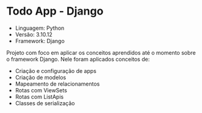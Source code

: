 # Todo App - Django

<ul>
    <li>Linguagem: Python </li>
    <li>Versão: 3.10.12 </li>
    <li>Framework: Django </li>
</ul>

<p>
Projeto com foco em aplicar os conceitos aprendidos até o momento sobre o framework Django. Nele foram aplicados conceitos de: 
</p>

<ul>
    <li>Criação e configuração de apps</li>
    <li>Criação de modelos</li>
    <li>Mapeamento de relacionamentos</li>
    <li>Rotas com ViewSets</li>
    <li>Rotas com ListApis</li>
    <li>Classes de serialização</li>
</ul>
